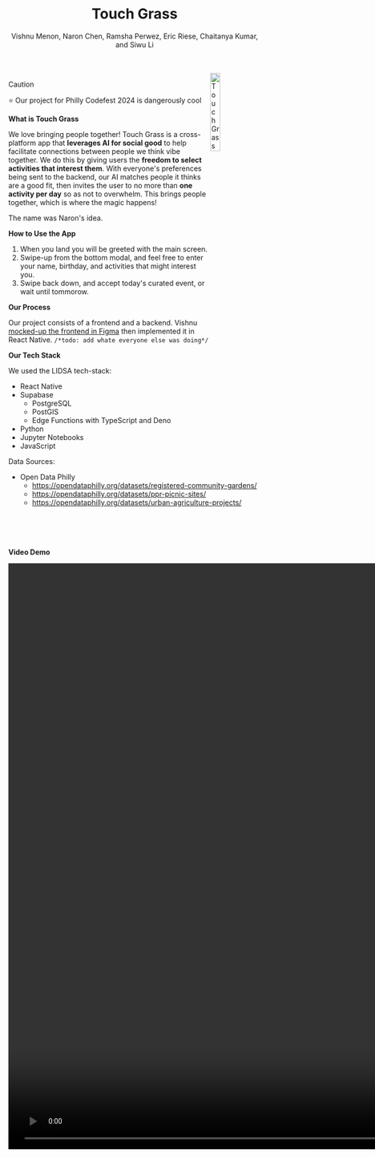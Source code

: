
<div align="center">
  <h1>Touch Grass</h1>
  <p>Vishnu Menon, Naron Chen, Ramsha Perwez, Eric Riese, Chaitanya Kumar, and Siwu Li</p>
</div>
<br><br>

<img src="https://github.com/humboldt123/touch-grass/assets/38266782/764bcf70-21fd-45ff-b942-0b035e91b7fe" alt="Touch Grass UI" width="20%" align="right"/>


> [!CAUTION]
> ⭐ Our project for Philly Codefest 2024 is dangerously cool

**What is Touch Grass**

We love bringing people together! Touch Grass is a cross-platform app that __leverages AI for social good__ to help facilitate connections between people we think vibe together. We do this by giving users the **freedom to select activities that interest them**. With everyone's preferences being sent to the backend, our AI matches people it thinks are a good fit, then invites the user to no more than **one activity per day** so as not to overwhelm. This brings people together, which is where the magic happens!

The name was Naron's idea.

**How to Use the App**

1. When you land you will be greeted with the main screen.
2. Swipe-up from the bottom modal, and feel free to enter your name, birthday, and activities that might interest you.
3. Swipe back down, and accept today's curated event, or wait until tommorow.

**Our Process**

Our project consists of a frontend and a backend. Vishnu [mocked-up the frontend in Figma](https://www.figma.com/file/kGjD61HmgKpH2Q7C2CH1hZ/TouchGrassApp?type=design&node-id=3%3A33&mode=design&t=znTvkfTHlbvYL2al-1) then implemented it in React Native. `/*todo: add whate everyone else was doing*/`

**Our Tech Stack**

We used the LIDSA tech-stack:
- React Native
- Supabase
  - PostgreSQL
  - PostGIS
  - Edge Functions with TypeScript and Deno
- Python
- Jupyter Notebooks
- JavaScript

Data Sources:
- Open Data Philly
  - https://opendataphilly.org/datasets/registered-community-gardens/
  - https://opendataphilly.org/datasets/ppr-picnic-sites/
  - https://opendataphilly.org/datasets/urban-agriculture-projects/


<br><br><br><br>
**Video Demo**
<div>
  <video src="https://github.com/humboldt123/touch-grass/assets/38266782/b3205319-43c9-44c6-ad64-ff6780b51340" height="30%"/>
</div>
